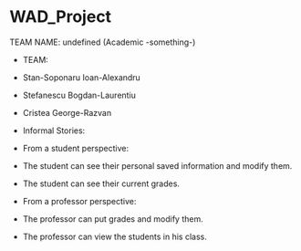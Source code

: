 # WAD_Project

TEAM NAME: undefined
(Academic -something-)
- TEAM:
- Stan-Soponaru Ioan-Alexandru
- Stefanescu Bogdan-Laurentiu
- Cristea George-Razvan

- Informal Stories:
- From a student perspective:
- The student can see their personal saved information and modify them.
- The student can see their current grades.

- From a professor perspective:
- The professor can put grades and modify them.
- The professor can view the students in his class.
